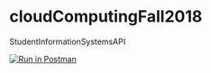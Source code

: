 # cloudComputingFall2018

StudentInformationSystemsAPI

[![Run in Postman](https://run.pstmn.io/button.svg)](https://app.getpostman.com/run-collection/24796d657eddd303c255)


